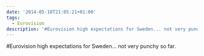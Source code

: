 ```yaml
---
date: '2014-05-10T21:05:21+01:00'
tags:
  - Eurovision
description: '#Eurovision high expectations for Sweden... not very punchy so far.'
---
```

#Eurovision high expectations for Sweden... not very punchy so far.
